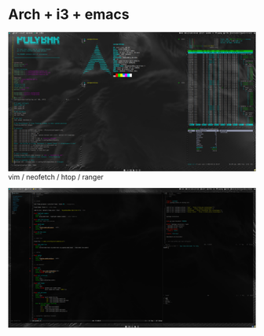 Arch + i3 + emacs
=================

![Alt text](./assets/terminal.png)
vim / neofetch / htop / ranger

![Alt_text](./assets/emacs.png)
